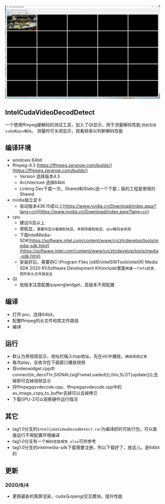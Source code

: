 ![IntelCudaVideoDecodDetect](run.png)
## IntelCudaVideoDecodDetect
一个使用ffmpeg硬解码的测试工具，加入了Qt显示，用于测量解码性能;`目前包括cuda和qsv解码`。
测量时可关闭显示，观看帧率以判断解码性能

## 编译环境
* windows 64bit
* ffmpeg-4.3 [https://ffmpeg.zeranoe.com/builds/](https://ffmpeg.zeranoe.com/builds/)
  * Version 选择版本4.3
  * Architecture 选择64bit
  * Linking Dev下载一次，Shared和Static选一个下载；我的工程是使用的Shared
* nvidia独立显卡
  * 驱动版本436.15或以上[https://www.nvidia.cn/Download/index.aspx?lang=cn](https://www.nvidia.cn/Download/index.aspx?lang=cn)
* cpu
  * 建议i5及以上
  * 带核显，`需要将显示器接到核显。本程序接到独显，qsv解码会失败`
  * 下载IntelMedia-SDK[https://software.intel.com/content/www/cn/zh/develop/tools/media-sdk.html](https://software.intel.com/content/www/cn/zh/develop/tools/media-sdk.html)
  * 安装好后，需要将C:\Program Files (x86)\IntelSWTools\Intel(R) Media SDK 2020 R1\Software Development Kit\include里面`再建一个mfx目录，把所有头文件放进去`
* Qt
  * 低版本注意配置qopenglwidget，高版本不用配置

## 编译
* 打开.pro，选择64bit。
* 配置ffmpeg的头文件和库文件路径
* 编译

## 运行
* 默认为带视频显示，地址栏输入rtsp地址。先在vlc中播放，`确保视频正常`
* 每次play，会依次在下面窗口播放视频
* 将videowidget.cpp中connect(m_decoThr,SIGNAL(sigFrameLoaded()),this,SLOT(update()));去掉即可去掉视频显示
* 将ffmpegqsvdecode.cpp，ffmpegqsvdecode.cpp中的av_image_copy_to_buffer去掉可以去掉拷贝
* 下载GPU-Z可以观察硬件运行情况

## 其它
* tag1.0分支的`IntelCudaVideoDecodDetect.rar`为编译好的可执行包，可以直接运行不用配置环境编译
* tag1.0分支有一个`解码性能报告.xlsx`可供参考
* tag1.0分支的intelmedia-sdk下载需要注册，所以下载好了，放这儿。是64bit的

## 更新

### 2020/8/4
* 更换最新的离屏渲染，cuda与opengl交互模块。提升性能